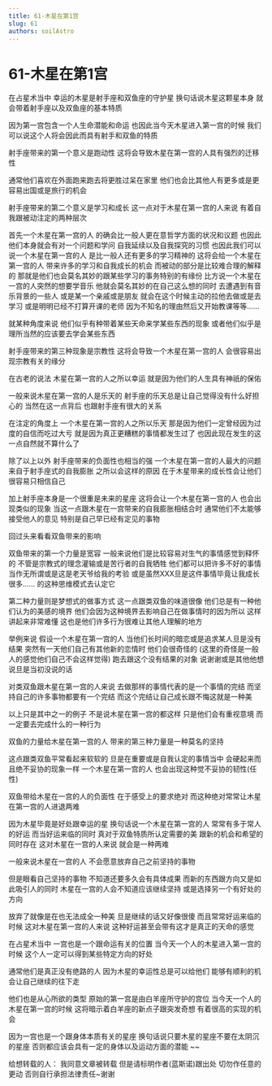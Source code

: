 ```yaml
---
title: 61-木星在第1宫
slug: 61
authors: soilAstro
---
```


# 61-木星在第1宫
在占星术当中
幸运的木星是射手座和双鱼座的守护星
换句话说木星这颗星本身
就会带着射手座以及双鱼座的基本特质

因为第一宫包含一个人生命潜能和命运
也因此当今天木星进入第一宫的时候
我们可以说这个人将会因此而具有射手和双鱼的特质

射手座带来的第一个意义是跑动性
这将会导致木星在第一宫的人具有强烈的迁移性

通常他们喜欢在外面跑来跑去将更胜过呆在家里
他们也会比其他人有更多或是更容易出国或是旅行的机会

射手座带来的第二个意义是学习和成长
这一点对于木星在第一宫的人来说
有着自我跟被动注定的两种层次

首先一个木星在第一宫的人
的确会比一般人更在意哲学方面的状况和议题
也因此他们本身就会有对一个问题和学问
自我延续以及自我探究的习惯
也因此我们可以说一个木星在第一宫的人
是比一般人还有更多的学习精神的
这将会给一个木星在第一宫的人
带来许多的学习和自我成长的机会
而被动的部分是比较难合理的解释的
那就是他们也会莫名其妙的跟某些学习的事务特别的有缘份
比方说一个木星在一宫的人突然的想要学音乐
他就会莫名其妙的在自己这么想的同时
去遭遇到有音乐背景的一些人
或是某一个亲戚或是朋友
就会在这个时候主动的拉他去做或是去学习
或是明明已经不打算开课的老师
因为不知名的理由然后又开始教课等等……

就某种角度来说
他们似乎有种带着某些天命来学某些东西的现象
或者他们似乎是理所当然的应该要去学会某些东西

射手座带来的第三种现象是宗教性
这将会导致一个木星在第一宫的人
会很容易出现宗教有关的缘分

在古老的说法
木星在第一宫的人之所以幸运
就是因为他们的人生具有神祇的保佑

一般来说木星在第一宫的人是乐天的
射手座的乐天总是让自己觉得没有什么好担心的
当然在这一点背后
也跟射手座有很大的关系

在注定的角度上
一个木星在第一宫的人之所以乐天
那是因为他们一定曾经因为过度的自信而吃过大亏
就是因为真正更糟糕的事情都发生过了
也因此现在发生的这一点自然就不算什么了

除了以上以外
射手座带来的负面性也相当的强
一个木星在第一宫的人最大的问题
来自于射手座式的自我膨胀
之所以会这样的原因
在于木星带来的成长性会让他们很容易只相信自己

加上射手座本身是一个很重是未来的星座
这将会让一个木星在第一宫的人
也会出现类似的现象
当这一点跟木星在一宫带来的自我膨胀相结合时
通常他们不太能够接受他人的意见
特别是自己早已经有定见的事物

回过头来看看双鱼带来的影响

双鱼带来的第一个力量是宽容
一般来说他们是比较容易对生气的事情感觉到释怀的
不管是宗教式的理念灌输或是苦行者的自我牺牲
他们都可以把许多不好的事情
当作无所谓或是这是老天爷给我的考验
或是虽然XXX旦是这件事情毕竟让我成长很多……
的这种思维模式去认定它

第二种力量则是梦想式的做事方式
这一点跟类双鱼的味道很像
他们总是有一种他们认为的美感的境界
他们会因为这种境界去影响自己在做事情时的因为所以
这样讲起来非常难懂
这也是他们许多行为很难让其他人理解的地方

举例来说
假设一个木星在第一宫的人
当他们长时间的暗恋或是追求某人旦是没有结果
突然有一天他们自己有其他新的恋情时
他们会很奇怪的
(这里的奇怪是一般人的感觉他们自己不会这样觉得)
跑去跟这个没有结果的对象
说谢谢或是其他他想说旦是当初没说的话

对类双鱼跟木星在第一宫的人来说
去做那样的事情代表的是一个事情的完结
而坚持自己的许多事物都要有一个完结
而这个完结让自己成长跟不悔这就是一种美

以上只是其中之一的例子
不是说木星在第一宫的都这样
只是他们会有重视意境
而一定要去完成什么的一种行为

双鱼的力量给木星在第一宫的人
带来的第三种力量是一种莫名的坚持

这点跟类双鱼平常看起来软软的
旦是在重要或是自我认定的事情当中
会硬起来而且绝不妥协的现象一样
一个木星在第一宫的人
也会出现这种觉不妥协的韧性(任性)

双鱼带给木星在一宫的人的负面性
在于感受上的要求绝对
而这种绝对常常让木星在第一宫的人进退两难

因为木星毕竟是好处跟幸运的星
换句话说一个木星在第一宫的人
常常有多于常人的好运
而当好运来临的同时
真对于双鱼特质所认定需要的美
跟新的机会和希望的同时存在
这对木星在一宫的人来说
就会是一种两难

一般来说木星在一宫的人
不会愿意放弃自己之前坚持的事物

但是眼看自己坚持的事物
不知道还要多久会有具体成果
而新的东西跟方向又是如此吸引人的同时
木星在一宫的人会不知道应该继续坚持
或是选择另一个有好处的方向

放弃了就像是在也无法成全一种美
旦是继续的话又好像很傻
而且常常好运来临的时候
这对木星在第一宫的人来说
这种好运甚至会带有这才是真正的天命的感觉

在占星术当中
一宫也是一个跟命运有关的位置
当今天一个人的木星进入第一宫的时候
这个人一定可以得到某些特定方向的好处

通常他们是真正没有绝路的人
因为木星的幸运性总是可以给他们
能够有顺利的机会让自己继续的往下走

他们也是从心所欲的类型
原始的第一宫是由白羊座所守护的宫位
当今天一个人的木星在第一宫的时候
这将暗示着白羊座的新点子跟突发奇想
有着很高的实现的机会

因为一宫也是一个跟身体本质有关的星座
换句话说只要木星的星座不要在太阴沉的星座
否则都应该会具有一定的身体以及运动方面的潜能
~~

给想转载的人：
我同意文章被转载
但是请标明作者(蓝斯诺)跟出处
切勿作任意的更动
否则自行承担法律责任~谢谢

 
  